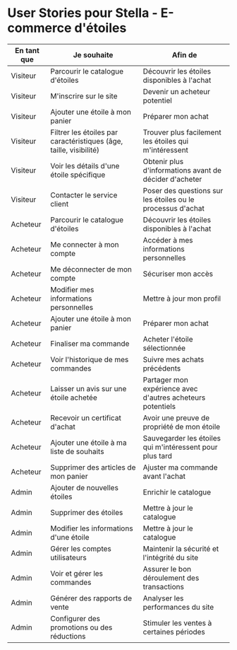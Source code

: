 # User Stories pour Stella - E-commerce d'étoiles

| En tant que | Je souhaite | Afin de |
|-------------|-------------|---------|
| Visiteur | Parcourir le catalogue d'étoiles | Découvrir les étoiles disponibles à l'achat |
| Visiteur | M'inscrire sur le site | Devenir un acheteur potentiel |
| Visiteur | Ajouter une étoile à mon panier | Préparer mon achat |
| Visiteur | Filtrer les étoiles par caractéristiques (âge, taille, visibilité) | Trouver plus facilement les étoiles qui m'intéressent |
| Visiteur | Voir les détails d'une étoile spécifique | Obtenir plus d'informations avant de décider d'acheter |
| Visiteur | Contacter le service client | Poser des questions sur les étoiles ou le processus d'achat |
| Acheteur | Parcourir le catalogue d'étoiles | Découvrir les étoiles disponibles à l'achat |
| Acheteur | Me connecter à mon compte | Accéder à mes informations personnelles |
| Acheteur | Me déconnecter de mon compte | Sécuriser mon accès |
| Acheteur | Modifier mes informations personnelles | Mettre à jour mon profil |
| Acheteur | Ajouter une étoile à mon panier | Préparer mon achat |
| Acheteur | Finaliser ma commande | Acheter l'étoile sélectionnée |
| Acheteur | Voir l'historique de mes commandes | Suivre mes achats précédents |
| Acheteur | Laisser un avis sur une étoile achetée | Partager mon expérience avec d'autres acheteurs potentiels |
| Acheteur | Recevoir un certificat d'achat | Avoir une preuve de propriété de mon étoile |
| Acheteur | Ajouter une étoile à ma liste de souhaits | Sauvegarder les étoiles qui m'intéressent pour plus tard |
| Acheteur | Supprimer des articles de mon panier | Ajuster ma commande avant l'achat |
| Admin | Ajouter de nouvelles étoiles | Enrichir le catalogue |
| Admin | Supprimer des étoiles | Mettre à jour le catalogue |
| Admin | Modifier les informations d'une étoile | Mettre à jour le catalogue |
| Admin | Gérer les comptes utilisateurs | Maintenir la sécurité et l'intégrité du site |
| Admin | Voir et gérer les commandes | Assurer le bon déroulement des transactions |
| Admin | Générer des rapports de vente | Analyser les performances du site |
| Admin | Configurer des promotions ou des réductions | Stimuler les ventes à certaines périodes |